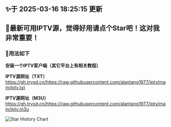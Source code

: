 ## ✨于 2025-03-16 18:25:15 更新
## 🎉最新可用IPTV源，觉得好用请点个Star吧！这对我非常重要！
### 🎈用法如下
**安装一个IPTV客户端（其它平台上有相关教程）**

**IPTV源网址（TXT）** https://gh.tryxd.cn/https://raw.githubusercontent.com/alantang1977/iptv/main/iptv.txt

**IPTV源网址（M3U）** https://gh.tryxd.cn/https://raw.githubusercontent.com/alantang1977/iptv/main/iptv.m3u

![Star History Chart](https://api.star-history.com/svg?repos=alantang1977/iptv)
